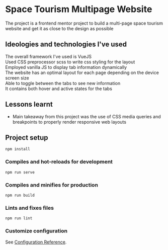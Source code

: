 # Space Tourism Multipage Website
The project is a frontend mentor project to build a multi-page space tourism website and get it as close to the design as possible

## Ideologies and technologies I've used
The overall framework I've used is VueJS<br>
Used CSS preprocessor scss to write css styling for the layout <br>
Employed vanilla JS to display tab information dynamically<br>
The website has an optimal layout for each page depending on the device screen size<br>
Able to toggle between the tabs to see new information<br>
It contains both hover and active states for the tabs<br>

## Lessons learnt
* Main takeaway from this project was the use of CSS  media queries and breakpoints to properly render responsive web layouts


## Project setup
```
npm install
```

### Compiles and hot-reloads for development
```
npm run serve
```

### Compiles and minifies for production
```
npm run build
```

### Lints and fixes files
```
npm run lint
```

### Customize configuration
See [Configuration Reference](https://cli.vuejs.org/config/).
